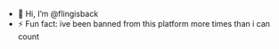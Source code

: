 - 👋 Hi, I’m @flingisback
- ⚡ Fun fact: ive been banned from this platform more times than i can count

<!---
flingisback/flingisback is a ✨ special ✨ repository because its `README.md` (this file) appears on your GitHub profile.
You can click the Preview link to take a look at your changes.
--->
